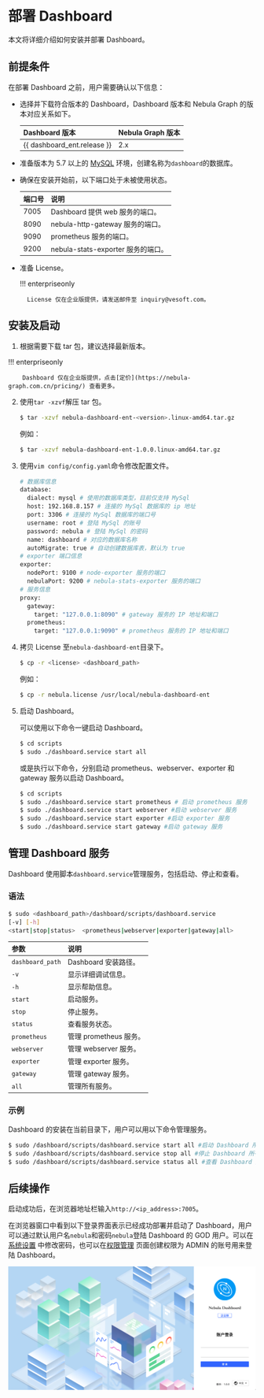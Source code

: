 # 部署 Dashboard

本文将详细介绍如何安装并部署 Dashboard。

## 前提条件

在部署 Dashboard 之前，用户需要确认以下信息：

- 选择并下载符合版本的 Dashboard，Dashboard 版本和 Nebula Graph 的版本对应关系如下。

  | Dashboard 版本               | Nebula Graph 版本 |
  | :-------------------------- | :--------------- |
  | {{ dashboard_ent.release }} | 2.x              |

- 准备版本为 5.7 以上的 [MySQL](https://www.mysql.com/cn/) 环境，创建名称为`dashboard`的数据库。
- 确保在安装开始前，以下端口处于未被使用状态。
  
  | 端口号 | 说明                              |
  | ------ | --------------------------------- |
  | 7005   | Dashboard 提供 web 服务的端口。      |
  | 8090   | nebula-http-gateway 服务的端口。   |
  | 9090   | prometheus 服务的端口。            |
  | 9200   | nebula-stats-exporter 服务的端口。 |

- 准备 License。

  !!! enterpriseonly

        License 仅在企业版提供，请发送邮件至 inquiry@vesoft.com。

## 安装及启动

1. 根据需要下载 tar 包，建议选择最新版本。
  
  !!! enterpriseonly

        Dashboard 仅在企业版提供，点击[定价](https://nebula-graph.com.cn/pricing/) 查看更多。

2. 使用`tar -xzvf`解压 tar 包。

   ```bash
   $ tar -xzvf nebula-dashboard-ent-<version>.linux-amd64.tar.gz 
   ```

   例如：

   ```bash
   $ tar -xzvf nebula-dashboard-ent-1.0.0.linux-amd64.tar.gz 
   ```

3. 使用`vim config/config.yaml`命令修改配置文件。

   ```bash
   # 数据库信息
   database:
     dialect: mysql # 使用的数据库类型，目前仅支持 MySql
     host: 192.168.8.157 # 连接的 MySql 数据库的 ip 地址
     port: 3306 # 连接的 MySql 数据库的端口号
     username: root # 登陆 MySql 的账号
     password: nebula # 登陆 MySql 的密码
     name: dashboard # 对应的数据库名称
     autoMigrate: true # 自动创建数据库表，默认为 true
   # exporter 端口信息
   exporter:
     nodePort: 9100 # node-exporter 服务的端口
     nebulaPort: 9200 # nebula-stats-exporter 服务的端口
   # 服务信息
   proxy:
     gateway:
       target: "127.0.0.1:8090" # gateway 服务的 IP 地址和端口
     prometheus:
       target: "127.0.0.1:9090" # prometheus 服务的 IP 地址和端口
   ```

4. 拷贝 License 至`nebula-dashboard-ent`目录下。

   ```bash
   $ cp -r <license> <dashboard_path>
   ```

   例如：
   ```bash
   $ cp -r nebula.license /usr/local/nebula-dashboard-ent
   ```

5. 启动 Dashboard。

   可以使用以下命令一键启动 Dashboard。
   ```bash
   $ cd scripts
   $ sudo ./dashboard.service start all
   ```
   或是执行以下命令，分别启动 prometheus、webserver、exporter 和 gateway 服务以启动 Dashboard。
   ```bash
   $ cd scripts
   $ sudo ./dashboard.service start prometheus # 启动 prometheus 服务
   $ sudo ./dashboard.service start webserver #启动 webserver 服务
   $ sudo ./dashboard.service start exporter #启动 exporter 服务
   $ sudo ./dashboard.service start gateway #启动 gateway 服务
   ```

## 管理 Dashboard 服务

Dashboard 使用脚本`dashboard.service`管理服务，包括启动、停止和查看。

### 语法

```bash
$ sudo <dashboard_path>/dashboard/scripts/dashboard.service
[-v] [-h]
<start|stop|status>  <prometheus|webserver|exporter|gateway|all>
```

| 参数                       | 说明                 |
| :------------------------- | :------------------- |
| `dashboard_path` | Dashboard 安装路径。  |
| `-v`                       | 显示详细调试信息。   |
| `-h`                       | 显示帮助信息。       |
| `start`                    | 启动服务。           |
| `stop`                     | 停止服务。           |
| `status`                   | 查看服务状态。       |
| `prometheus`               | 管理 prometheus 服务。 |
| `webserver`                | 管理 webserver 服务。  |
| `exporter`                 | 管理 exporter 服务。   |
| `gateway`                  | 管理 gateway 服务。    |
| `all`                      | 管理所有服务。       |

### 示例

Dashboard 的安装在当前目录下，用户可以用以下命令管理服务。
```bash
$ sudo /dashboard/scripts/dashboard.service start all #启动 Dashboard 所有服务
$ sudo /dashboard/scripts/dashboard.service stop all #停止 Dashboard 所有服务
$ sudo /dashboard/scripts/dashboard.service status all #查看 Dashboard 所有服务状态
```

## 后续操作

启动成功后，在浏览器地址栏输入`http://<ip_address>:7005`。

在浏览器窗口中看到以下登录界面表示已经成功部署并启动了 Dashboard，用户可以通过默认用户名`nebula`和密码`nebula`登陆 Dashboard 的 GOD 用户。可以在[系统设置](../nebula-dashboard-ent/6.system-settings.md) 中修改密码，也可以在[权限管理](../nebula-dashboard-ent/5.account-management.md) 页面创建权限为 ADMIN 的账号用来登陆 Dashboard。

![start-page](../nebula-dashboard-ent/figs/ds-028.png)
